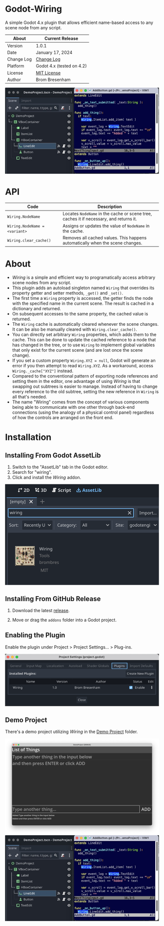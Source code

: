 # Godot-Wiring
A simple Godot 4.x plugin that allows efficient name-based access to any scene node from any script.

About      | Current Release
-----------|-----------------------
Version    | 1.0.1
Date       | January 17, 2024
Change Log | [Change Log](ChangeLog.md)
Platform   | Godot 4.x (tested on 4.2)
License    | [MIT License](LICENSE)
Author     | Brom Bresenham

![Demo Project Source](Media/DemoProject-Source.jpeg)

# API

Code                             | Description
---------------------------------|-------------------------
`Wiring.NodeName`                | Locates `NodeName` in the cache or scene tree, caches it if necessary, and returns it.
`Wiring.NodeName = <variant>`    | Assigns or updates the value of `NodeName` in the cache.
`Wiring.clear_cache()`           | Removes all cached values. This happens automatically when the scene changes.

# About

- *Wiring* is a simple and efficient way to programatically access arbitrary scene nodes from any script.
- This plugin adds an autoload singleton named `Wiring` that overrides its property getter and setter methods, `_get()` and `_set()`.
- The first time a `Wiring` property is accessed, the getter finds the node with the specified name in the current scene. The result is cached in a dictionary and returned.
- On subsequent accesses to the same property, the cached value is returned.
- The `Wiring` cache is automatically cleared whenever the scene changes. It can be also be manually cleared with `Wiring.clear_cache()`.
- You can directly set arbitrary `Wiring` properties, which adds them to the cache. This can be done to update the cached reference to a node that has changed in the tree, or to use `Wiring` to implement global variables that only exist for the current scene (and are lost once the scene change).
- If you set a custom property `Wiring.XYZ = null`, Godot will generate an error if you then attempt to read `Wiring.XYZ`. As a workaround, access `Wiring._cache["XYZ"]` instead.
- Compared to the conventional pattern of exporting node references and setting them in the editor, one advantage of using *Wiring* is that swapping out subtrees is easier to manage. Instead of having to change every reference to the old subtree, setting the new reference in `Wiring` is all that's needed.
- The name "Wiring" comes from the concept of various components being able to communicate with one other through back-end connections (using the analogy of a physical control panel) regardless of how the controls are arranged on the front end.

# Installation

## Installing From Godot AssetLib

1. Switch to the "AssetLib" tab in the Godot editor.
2. Search for "wiring".
3. Click and install the *Wiring* addon.

![Installing via AssetLib](Media/README/InstallViaAssetLib.png)

## Installing From GitHub Release

1. Download the latest [release](https://github.com/brombres/Godot-Wiring/releases).

2. Move or drag the `addons` folder into a Godot project.

## Enabling the Plugin

Enable the plugin under Project > Project Settings... > Plug-ins.

![Enabling the Plugin](Media/README/EnablePlugin.png)

## Demo Project

There's a demo project utilizing *Wiring* in the [Demo Project](DemoProject) folder.

![Demo Project](Media/DemoProject.png)
![Demo Project Source](Media/DemoProject-Source.jpeg)

